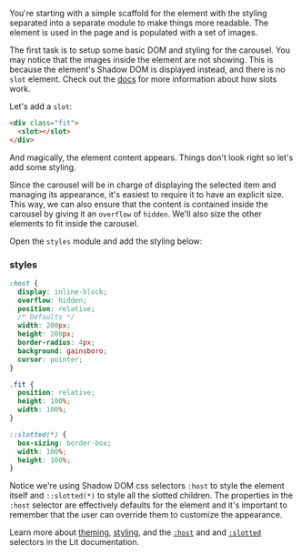 You're starting with a simple scaffold for the element with the styling
separated into a separate module to make things more readable.
The element is used in the page and is populated with a set of images.

The first task is to setup some basic DOM and styling for the carousel.
You may notice that the images inside the element are not showing. This is
because the element's Shadow DOM is displayed instead, and there is no
`slot` element. Check out the [docs](https://lit.dev/docs/components/shadow-dom/#slots)
for more information about how slots work.

Let's add a `slot`:

```html
<div class="fit">
  <slot></slot>
</div>
```

And magically, the element content appears. Things don't look right so let's
add some styling.

Since the carousel will be in charge of displaying
the selected item and managing its appearance, it's easiest to require it to
have an explicit size. This way, we can also ensure that the content is
contained inside the carousel by giving it an `overflow` of `hidden`. We'll
also size the other elements to fit inside the carousel.

Open the `styles` module and add the styling below:

### styles
```css
:host {
  display: inline-block;
  overflow: hidden;
  position: relative;
  /* Defaults */
  width: 200px;
  height: 200px;
  border-radius: 4px;
  background: gainsboro;
  cursor: pointer;
}

.fit {
  position: relative;
  height: 100%;
  width: 100%;
}

::slotted(*) {
  box-sizing: border-box;
  width: 100%;
  height: 100%;
}
```

Notice we're using Shadow DOM css selectors `:host` to style the element
itself and `::slotted(*)` to style all the slotted children. The properties
in the `:host` selector are effectively defaults for the element and it's
important to remember that the user can override them to customize the
appearance.

<litdev-aside type="info" no-header>

  Learn more about [theming](/docs/components/styles/#theming),
  [styling](/docs/components/styles/#shadow-dom), and the
  [`:host`](/docs/components/styles/#host) and
  and [`:slotted`](/docs/components/styles/#slotted)
  selectors in the Lit documentation.

</litdev-aside>

